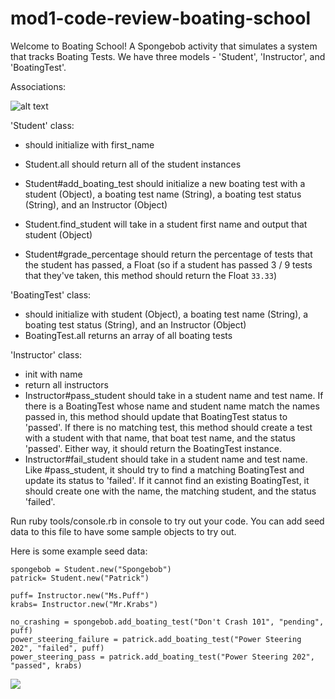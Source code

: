 # mod1-code-review-boating-school

Welcome to Boating School!  A Spongebob activity that simulates a system that tracks Boating Tests.  We have three models - 'Student', 'Instructor', and 'BoatingTest'.

Associations:

![alt text][chart]

[chart]: https://i.imgur.com/eiFqjJe.png

'Student' class:
* should initialize with first_name
* Student.all should return all of the student instances

* Student#add_boating_test should initialize a new boating test with a student (Object), a boating test name (String), a boating test status (String), and an Instructor (Object)

* Student.find_student will take in a student first name and output that student (Object)
* Student#grade_percentage should return the percentage of tests that the student has passed, a Float (so if a student has passed 3 / 9 tests that they've taken, this method should return the Float `33.33`)

'BoatingTest' class:
* should initialize with student (Object), a boating test name (String), a boating test status (String), and an Instructor (Object)
* BoatingTest.all returns an array of all boating tests

'Instructor' class:
* init with name
* return all instructors
* Instructor#pass_student should take in a student name and test name. If there is a BoatingTest whose name and student name match the names passed in, this method should update that BoatingTest status to 'passed'. If there is no matching test, this method should create a test with a student with that name, that boat test name, and the status 'passed'. Either way, it should return the BoatingTest instance.
* Instructor#fail_student should take in a student name and test name. Like #pass_student, it should try to find a matching BoatingTest and update its status to 'failed'. If it cannot find an existing BoatingTest, it should create one with the name, the matching student, and the status 'failed'.

Run ruby tools/console.rb in console to try out your code. You can add seed data to this file to have some sample objects to try out.

Here is some example seed data:

```
spongebob = Student.new("Spongebob")
patrick= Student.new("Patrick")

puff= Instructor.new("Ms.Puff")
krabs= Instructor.new("Mr.Krabs")

no_crashing = spongebob.add_boating_test("Don't Crash 101", "pending", puff)
power_steering_failure = patrick.add_boating_test("Power Steering 202", "failed", puff)
power_steering_pass = patrick.add_boating_test("Power Steering 202", "passed", krabs)
```

![](https://media.giphy.com/media/GwYxLtDaB3Wso/giphy.gif)
